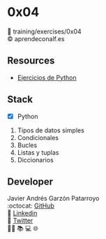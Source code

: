 # 0x04
:open_file_folder: training/exercises/0x04  
:copyright: aprendeconalf.es

## Resources
* [Ejercicios de Python](http://aprendeconalf.es/python/ejercicios/)

## Stack
* [x] Python
1. Tipos de datos simples
2. Condicionales
3. Bucles
4. Listas y tuplas
5. Diccionarios

## Developer
Javier Andrés Garzón Patarroyo  
:octocat: [GitHub](https://github.com/javierandresgp/)  
:link: [Linkedin](https://www.linkedin.com/in/javierandresgp/)  
:link: [Twitter](https://twitter.com/javierandresgp0)  
:man_technologist: :books: :computer: :globe_with_meridians:
